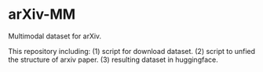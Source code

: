 # arXiv-MM
Multimodal dataset for arXiv. 

This repository including: (1) script for download dataset. (2) script to unfied the structure of arxiv paper. (3) resulting dataset in huggingface. 
